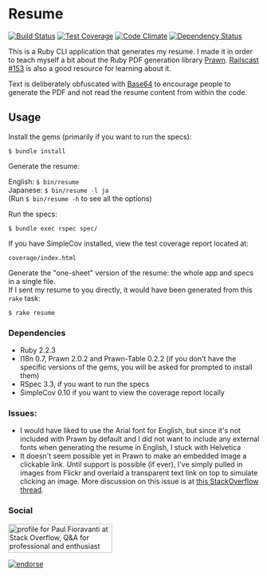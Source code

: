 # Resume

[![Build Status](https://travis-ci.org/paulfioravanti/resume.svg?branch=master)](https://travis-ci.org/paulfioravanti/resume) [![Test Coverage](https://codeclimate.com/github/paulfioravanti/resume/badges/coverage.svg)](https://codeclimate.com/github/paulfioravanti/resume) [![Code Climate](https://codeclimate.com/github/paulfioravanti/resume/badges/gpa.svg)](https://codeclimate.com/github/paulfioravanti/resume) [![Dependency Status](https://gemnasium.com/paulfioravanti/resume.png)](https://gemnasium.com/paulfioravanti/resume)

This is a Ruby CLI application that generates my resume.  I made it in order to teach myself a bit about the Ruby PDF generation library [Prawn](https://github.com/prawnpdf/prawn).  [Railscast #153](http://railscasts.com/episodes/153-pdfs-with-prawn-revised) is also a good resource for learning about it.

Text is deliberately obfuscated with [Base64](http://ruby-doc.org/stdlib-2.0/libdoc/base64/rdoc/Base64.html) to encourage people to generate the PDF and not read the resume content from within the code.

## Usage

Install the gems (primarily if you want to run the specs):

    $ bundle install

Generate the resume:

English: `$ bin/resume`  
Japanese: `$ bin/resume -l ja`  
(Run `$ bin/resume -h` to see all the options)

Run the specs:

    $ bundle exec rspec spec/

If you have SimpleCov installed, view the test coverage report located at:

    coverage/index.html

Generate the "one-sheet" version of the resume: the whole app and specs in a single file.  
If I sent my resume to you directly, it would have been generated from this `rake` task:

    $ rake resume

### Dependencies

- Ruby 2.2.3
- I18n 0.7, Prawn 2.0.2 and Prawn-Table 0.2.2 (if you don't have the specific versions of the gems, you will be asked for prompted to install them)
- RSpec 3.3, if you want to run the specs
- SimpleCov 0.10 if you want to view the coverage report locally

### Issues:

- I would have liked to use the Arial font for English, but since it's not included with Prawn by default and I did not want to include any external fonts when generating the resume in English, I stuck with Helvetica
- It doesn't seem possible yet in Prawn to make an embedded image a clickable link.  Until support is possible (if ever), I've simply pulled in images from Flickr and overlaid a transparent text link on top to simulate clicking an image.  More discussion on this issue is at [this StackOverflow thread](http://stackoverflow.com/q/8289031/567863).

### Social

<a href="http://stackoverflow.com/users/567863/paul-fioravanti">
  <img src="http://stackoverflow.com/users/flair/567863.png" width="208" height="58" alt="profile for Paul Fioravanti at Stack Overflow, Q&amp;A for professional and enthusiast programmers" title="profile for Paul Fioravanti at Stack Overflow, Q&amp;A for professional and enthusiast programmers">
</a>

[![endorse](http://api.coderwall.com/pfioravanti/endorsecount.png)](http://coderwall.com/pfioravanti)
